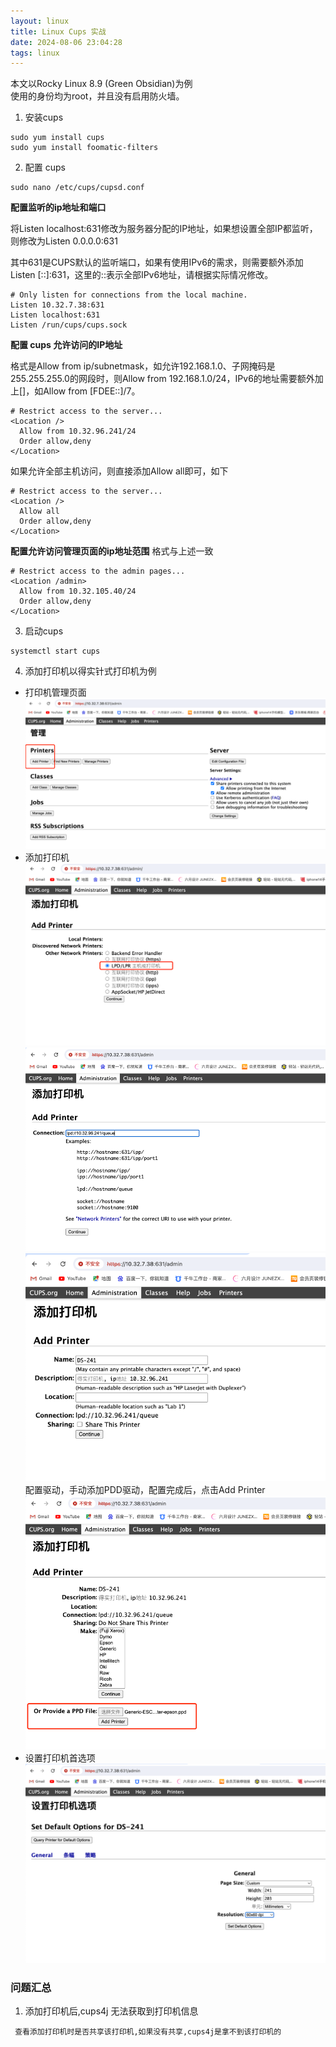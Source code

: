 ```yaml
---
layout: linux
title: Linux Cups 实战
date: 2024-08-06 23:04:28
tags: linux
---
```



本文以Rocky Linux 8.9 (Green Obsidian)为例<br>
使用的身份均为root，并且没有启用防火墙。<br>


1. 安装cups

```shell
sudo yum install cups
sudo yum install foomatic-filters
``` 

2. 配置 cups

```shell
sudo nano /etc/cups/cupsd.conf
```

**配置监听的ip地址和端口<br>**

将Listen localhost:631修改为服务器分配的IP地址，如果想设置全部IP都监听，则修改为Listen 0.0.0.0:631<br>

其中631是CUPS默认的监听端口，如果有使用IPv6的需求，则需要额外添加Listen [::]:631，这里的::表示全部IPv6地址，请根据实际情况修改。

```shell
# Only listen for connections from the local machine.
Listen 10.32.7.38:631
Listen localhost:631
Listen /run/cups/cups.sock
```

**配置 cups 允许访问的IP地址<br>**

格式是Allow from ip/subnetmask，如允许192.168.1.0、子网掩码是255.255.255.0的网段时，则Allow from 192.168.1.0/24，IPv6的地址需要额外加上[]，如Allow
from [FDEE::]/7。

```shell
# Restrict access to the server...
<Location />
  Allow from 10.32.96.241/24
  Order allow,deny
</Location>
```

如果允许全部主机访问，则直接添加Allow all即可，如下

```shell
# Restrict access to the server...
<Location />
  Allow all
  Order allow,deny
</Location>
```

**配置允许访问管理页面的ip地址范围**
格式与上述一致

```shell
# Restrict access to the admin pages...
<Location /admin>
  Allow from 10.32.105.40/24
  Order allow,deny
</Location>
```

3. 启动cups

```shell
systemctl start cups
```

4. 添加打印机以得实针式打印机为例

- 打印机管理页面
  ![](cups-install/管理打印机.png)
- 添加打印机
  ![](cups-install/添加打印机.png)
  ![](cups-install/添加打印机2.png)
  ![](cups-install/添加打印机3.png)
  配置驱动，手动添加PDD驱动，配置完成后，点击Add Printer
  ![](cups-install/添加打印机4.png)
- 设置打印机首选项
  ![](cups-install/打印机首选项.png)

### 问题汇总

1. 添加打印机后,cups4j 无法获取到打印机信息

```text
 查看添加打印机时是否共享该打印机,如果没有共享,cups4j是拿不到该打印机的
```